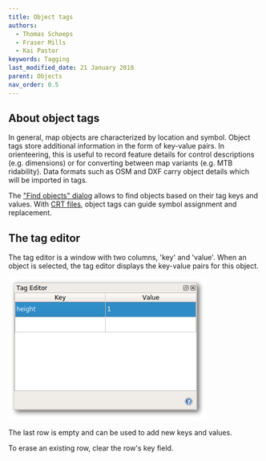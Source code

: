 ```yaml
---
title: Object tags
authors:
  - Thomas Schoeps
  - Fraser Mills
  - Kai Pastor
keywords: Tagging
last_modified_date: 21 January 2018
parent: Objects
nav_order: 0.5
---
```


## About object tags

In general, map objects are characterized by location and symbol.
Object tags store additional information in the form of key-value pairs.
In orienteering, this is useful to record feature details for control descriptions
(e.g. dimensions) or for converting between map variants (e.g. MTB ridability).
Data formats such as OSM and DXF carry object details which will be imported in tags.

The ["Find objects" dialog](find_objects.md) allows to find objects based on their tag keys and values.
With [CRT files](crt_files.md), object tags can guide symbol assignment and replacement.


## The tag editor

The tag editor is a window with two columns, 'key' and 'value'.
When an object is selected, the tag editor displays the key-value pairs for this object.

![Tag editor window](images/tag_editor.png)

The last row is empty and can be used to add new keys and values.

To erase an existing row, clear the row's key field.

